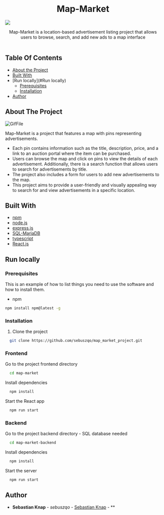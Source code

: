 <br/>
<p align="center">
  <h1 align="center">Map-Market</h1>
<img src="https://socialify.git.ci/sebuszqo/map_market_project/image?font=Inter&language=1&name=1&owner=1&pattern=Solid&theme=Dark">
  <p align="center">
    Map-Market is a location-based advertisement listing project that allows users to browse, search, and add new ads to a map interface
    <br/>
    <br/>
  </p>
</p>



## Table Of Contents

* [About the Project](#about-the-project)
* [Built With](#built-with)
* [Run locally](#Run locally)
    * [Prerequisites](#prerequisites)
    * [Installation](#installation)
* [Author](#author)


## About The Project

![GifFile](https://github.com/sebuszqo/map_market_project/blob/main/mapmarket-gif.gif)

Map-Market is a project that features a map with pins representing advertisements.
- Each pin contains information such as the title, description, price, and a link to an auction portal where the item can be purchased.
- Users can browse the map and click on pins to view the details of each advertisement. Additionally, there is a search function that allows users to search for advertisements by title.
- The project also includes a form for users to add new advertisements to the map.
- This project aims to provide a user-friendly and visually appealing way to search for and view advertisements in a specific location.

## Built With


* [npm](https://www.npmjs.com)
* [node.js](https://nodejs.org/en)
* [express.js](https://expressjs.com)
* [SQL-MariaDB](https://mariadb.com/kb/en/sql-statements/)
* [typescript](https://www.typescriptlang.org)
* [React.js](https://react.dev)

## Run locally

### Prerequisites

This is an example of how to list things you need to use the software and how to install them.

* npm

```sh
npm install npm@latest -g
```

### Installation

1. Clone the project

```bash
  git clone https://github.com/sebuszqo/map_market_project.git
```
### Frontend

Go to the project frontend directory

```bash
  cd map-market
```

Install dependencies

```bash
  npm install
```

Start the React app

```bash
  npm run start
```
### Backend

Go to the project backend directory - SQL database needed

```bash
  cd map-market-backend
```

Install dependencies

```bash
  npm install
```

Start the server

```bash
  npm run start
```

## Author

* **Sebastian Knap** - *sebuszqo* - [Sebastian Knap](https://github.com/sebuszqo) - **
